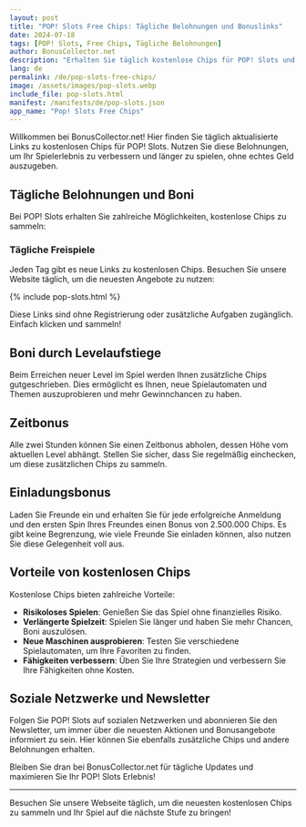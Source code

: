 ```yaml
---
layout: post
title: "POP! Slots Free Chips: Tägliche Belohnungen und Bonuslinks"
date: 2024-07-18
tags: [POP! Slots, Free Chips, Tägliche Belohnungen]
author: BonusCollector.net
description: "Erhalten Sie täglich kostenlose Chips für POP! Slots und maximieren Sie Ihr Spielerlebnis."
lang: de
permalink: /de/pop-slots-free-chips/
image: /assets/images/pop-slots.webp
include_file: pop-slots.html
manifest: /manifests/de/pop-slots.json
app_name: "Pop! Slots Free Chips"
---
```


Willkommen bei BonusCollector.net! Hier finden Sie täglich aktualisierte Links zu kostenlosen Chips für POP! Slots. Nutzen Sie diese Belohnungen, um Ihr Spielerlebnis zu verbessern und länger zu spielen, ohne echtes Geld auszugeben.

## Tägliche Belohnungen und Boni

Bei POP! Slots erhalten Sie zahlreiche Möglichkeiten, kostenlose Chips zu sammeln:

### Tägliche Freispiele

Jeden Tag gibt es neue Links zu kostenlosen Chips. Besuchen Sie unsere Website täglich, um die neuesten Angebote zu nutzen:

{% include pop-slots.html %}

Diese Links sind ohne Registrierung oder zusätzliche Aufgaben zugänglich. Einfach klicken und sammeln!

## Boni durch Levelaufstiege

Beim Erreichen neuer Level im Spiel werden Ihnen zusätzliche Chips gutgeschrieben. Dies ermöglicht es Ihnen, neue Spielautomaten und Themen auszuprobieren und mehr Gewinnchancen zu haben.

## Zeitbonus

Alle zwei Stunden können Sie einen Zeitbonus abholen, dessen Höhe vom aktuellen Level abhängt. Stellen Sie sicher, dass Sie regelmäßig einchecken, um diese zusätzlichen Chips zu sammeln.

## Einladungsbonus

Laden Sie Freunde ein und erhalten Sie für jede erfolgreiche Anmeldung und den ersten Spin Ihres Freundes einen Bonus von 2.500.000 Chips. Es gibt keine Begrenzung, wie viele Freunde Sie einladen können, also nutzen Sie diese Gelegenheit voll aus.

## Vorteile von kostenlosen Chips

Kostenlose Chips bieten zahlreiche Vorteile:

- **Risikoloses Spielen**: Genießen Sie das Spiel ohne finanzielles Risiko.
- **Verlängerte Spielzeit**: Spielen Sie länger und haben Sie mehr Chancen, Boni auszulösen.
- **Neue Maschinen ausprobieren**: Testen Sie verschiedene Spielautomaten, um Ihre Favoriten zu finden.
- **Fähigkeiten verbessern**: Üben Sie Ihre Strategien und verbessern Sie Ihre Fähigkeiten ohne Kosten.

## Soziale Netzwerke und Newsletter

Folgen Sie POP! Slots auf sozialen Netzwerken und abonnieren Sie den Newsletter, um immer über die neuesten Aktionen und Bonusangebote informiert zu sein. Hier können Sie ebenfalls zusätzliche Chips und andere Belohnungen erhalten.

Bleiben Sie dran bei BonusCollector.net für tägliche Updates und maximieren Sie Ihr POP! Slots Erlebnis!

---

Besuchen Sie unsere Webseite täglich, um die neuesten kostenlosen Chips zu sammeln und Ihr Spiel auf die nächste Stufe zu bringen!